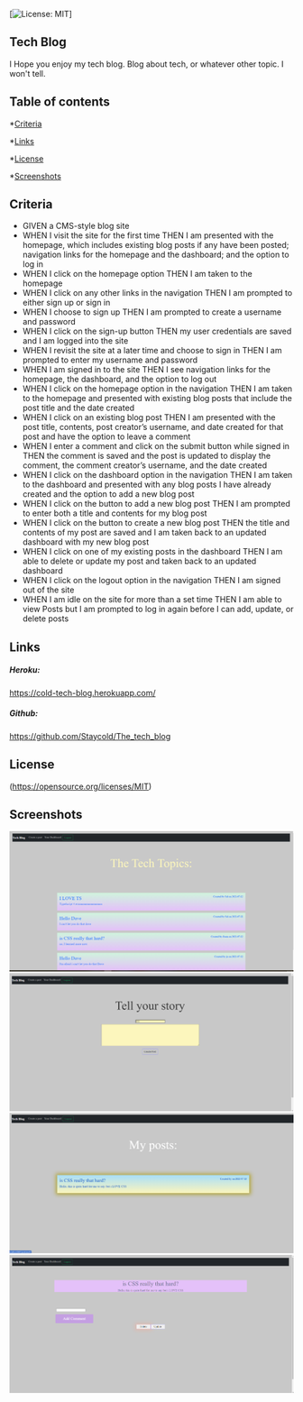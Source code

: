  [![License: MIT](https://img.shields.io/badge/License-MIT-yellow.svg)]


  
 
## Tech Blog
  I Hope you enjoy my tech blog. Blog about tech, or whatever other topic. I won't tell.
  

## Table of contents

    
    
*[Criteria](#criteria)
    
    
*[Links](#links)
    
*[License](#license)
    
    
*[Screenshots](#screenshots)
    
  ## Criteria
  <ul>
<li>GIVEN a CMS-style blog site</li>
<li>WHEN I visit the site for the first time
THEN I am presented with the homepage, which includes existing blog posts if any have been posted; navigation links for the homepage and the dashboard; and the option to log in</li>
<li>WHEN I click on the homepage option
THEN I am taken to the homepage</li>
<li>WHEN I click on any other links in the navigation
THEN I am prompted to either sign up or sign in</li>
<li>WHEN I choose to sign up
THEN I am prompted to create a username and password</li>
<li>WHEN I click on the sign-up button
THEN my user credentials are saved and I am logged into the site</li>
<li>WHEN I revisit the site at a later time and choose to sign in
THEN I am prompted to enter my username and password</li>
<li>WHEN I am signed in to the site
THEN I see navigation links for the homepage, the dashboard, and the option to log out</li>
<li>WHEN I click on the homepage option in the navigation
THEN I am taken to the homepage and presented with existing blog posts that include the post title and the date created</li>
<li>WHEN I click on an existing blog post
THEN I am presented with the post title, contents, post creator’s username, and date created for that post and have the option to leave a comment</li>
<li>WHEN I enter a comment and click on the submit button while signed in
THEN the comment is saved and the post is updated to display the comment, the comment creator’s username, and the date created</li>
<li>WHEN I click on the dashboard option in the navigation
THEN I am taken to the dashboard and presented with any blog posts I have already created and the option to add a new blog post</li>
<li>WHEN I click on the button to add a new blog post
THEN I am prompted to enter both a title and contents for my blog post</li>
<li>WHEN I click on the button to create a new blog post
THEN the title and contents of my post are saved and I am taken back to an updated dashboard with my new blog post</li>
<li>WHEN I click on one of my existing posts in the dashboard
THEN I am able to delete or update my post and taken back to an updated dashboard</li>
<li>WHEN I click on the logout option in the navigation
THEN I am signed out of the site</li>
<li>WHEN I am idle on the site for more than a set time
THEN I am able to view Posts but I am prompted to log in again before I can add, update, or delete posts</li>
</ul>

 

  ## Links
  <h5>Heroku:</h5>
<a href="https://cold-tech-blog.herokuapp.com/" target="_blank">https://cold-tech-blog.herokuapp.com/</a>
  

  <h5>Github:</h5>
<a href="https://github.com/Staycold/The_tech_blog " target="_blank">https://github.com/Staycold/The_tech_blog</a>


 


  ## License  
  (https://opensource.org/licenses/MIT)



  ## Screenshots
  
<img src="./public/Images/techblog1.png"/>

<img src="./public/Images/techblog2.png"/>

<img src="./public/Images/techblog3.png"/>

<img src="./public/Images/techblog4.png"/>

